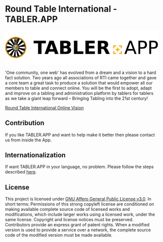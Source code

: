 # Round Table International - TABLER.APP

![Logo](./apps/tabler-app/assets/art/logo_App_Logo.png)

'One community, one web' has evolved from a dream and a vision to a hard fact solution. Two years ago all associations of RTI came together and gave a core team a great task to produce a solution that would empower all our members to table and connect online. You will be the first to adopt, adapt and improve on a tabling and administration platform by tablers for tablers as we take a giant leap forward – Bringing Tabling into the 21st century!

[Round Table International Online Vision](https://rtionlinevision.com)

## Contribution

If you like TABLER.APP and want to help make it better then please contact us from inside the App.

## Internationalization

If want TABLER.APP in your language, no problem. Please follow the steps described [here](apps/tabler-app/src/i18n/translations/README.md).

## License

This project is licensed under [GNU Affero General Public License v3.0](./LICENSE). In short terms: Permissions of this strong copyleft license are conditioned on making available complete source code of licensed works and modifications, which include larger works using a licensed work, under the same license. Copyright and license notices must be preserved. Contributors provide an express grant of patent rights. When a modified version is used to provide a service over a network, the complete source code of the modified version must be made available.



